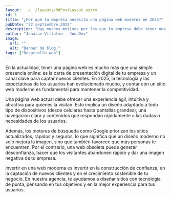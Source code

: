 ```yaml
---
layout: ../../layouts/MdPostLayout.astro
id: 1
title: "¿Por qué tu empresa necesita una página web moderna en 2025?"
pubDate: "22 septiembre,2025"
description: "Hay muchos motivos por los que tu empresa debe tener una pagina web moderna actualmente. En este post te contamos todo lo que tenes que saber"
author: "Jonatan Villalva - JonaDev"
image:
  url: ""
  alt: "Banner de blog."
tags: ["Desarrollo web"]
---
```


En la actualidad, tener una página web es mucho más que una simple presencia online: es la carta de presentación digital de tu empresa y un canal clave para captar nuevos clientes. En 2025, la tecnología y las expectativas de los usuarios han evolucionado mucho, y contar con un sitio web moderno es fundamental para mantener la competitividad.

Una página web actual debe ofrecer una experiencia ágil, intuitiva y atractiva para quienes la visitan. Esto implica un diseño adaptado a todo tipo de dispositivos (desde celulares hasta pantallas grandes), una navegación clara y contenidos que respondan rápidamente a las dudas o necesidades de los usuarios.

Además, los motores de búsqueda como Google priorizan los sitios actualizados, rápidos y seguros, lo que significa que un diseño moderno no solo mejora la imagen, sino que también favorece que más personas te encuentren. Por el contrario, una web obsoleta puede generar desconfianza, hacer que los visitantes abandonen rápido y dar una imagen negativa de tu empresa.

Invertir en una web moderna es invertir en la construcción de confianza, en la captación de nuevos clientes y en el crecimiento sostenible de tu negocio. En nuestra agencia, te ayudamos a diseñar sitios con tecnología de punta, pensando en tus objetivos y en la mejor experiencia para tus usuarios.
